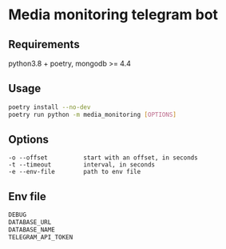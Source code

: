 # Media monitoring telegram bot

## Requirements
python3.8 + poetry, mongodb >= 4.4
## Usage
```bash
poetry install --no-dev
poetry run python -m media_monitoring [OPTIONS]
```

## Options
```
-o --offset          start with an offset, in seconds
-t --timeout         interval, in seconds
-e --env-file        path to env file
```

## Env file
```bash
DEBUG
DATABASE_URL
DATABASE_NAME
TELEGRAM_API_TOKEN
```